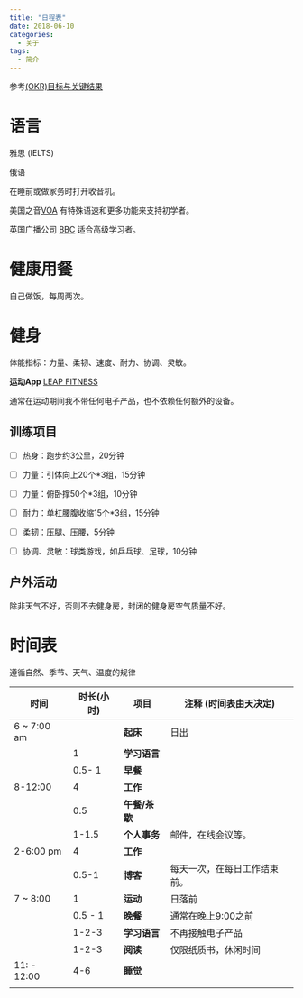 ```yaml
---
title: "日程表"
date: 2018-06-10
categories:
  - 关于
tags:
  - 简介
---
```



参考[(OKR)目标与关键结果 ](https://en.wikipedia.org/wiki/OKR)

# 语言

雅思 (IELTS)

俄语

在睡前或做家务时打开收音机。

美国之音[VOA](https://learningenglish.voanews.com/) 有特殊语速和更多功能来支持初学者。

英国广播公司 [BBC](https://www.bbc.co.uk/learningenglish/) 适合高级学习者。



# 健康用餐

自己做饭，每周两次。

# 健身

体能指标：力量、柔韧、速度、耐力、协调、灵敏。

**运动App** [LEAP FITNESS](https://leap.app/)

通常在运动期间我不带任何电子产品，也不依赖任何额外的设备。



## 训练项目

- [ ] 热身：跑步约3公里，20分钟
- [ ] 力量：引体向上20个*3组，15分钟
- [ ] 力量：俯卧撑50个*3组，10分钟
- [ ] 耐力：单杠腰腹收缩15个*3组，15分钟
- [ ] 柔韧：压腿、压腰，5分钟
- [ ] 协调、灵敏：球类游戏，如乒乓球、足球，10分钟


## 户外活动

除非天气不好，否则不去健身房，封闭的健身房空气质量不好。

# 时间表

遵循自然、季节、天气、温度的规律

| 时间      | 时长(小时) | **项目**       | 注释 (时间表由天决定) |
| -------- | -------- | ------------- | ------------------- |
| 6 ~ 7:00 am |      | **起床**       | 日出                |
|       | 1     | **学习语言**   |                   |
|       | 0.5- 1    | **早餐**      |                   |
| 8-12:00  | 4     | **工作**       |                   |
|      | 0.5     | **午餐/茶歇** |                   |
|      | 1-1.5    | **个人事务**   | 邮件，在线会议等。          |
| 2-6:00 pm  | 4     | **工作**       |                   |
|      | 0.5-1    | **博客**       | 每天一次，在每日工作结束前。       |
| 7 ~ 8:00   | 1     | **运动**       | 日落前                 |
|      | 0.5 - 1   | **晚餐**       | 通常在晚上9:00之前        |
|      | 1-2-3   | **学习语言**   | 不再接触电子产品          |
|      | 1-2-3  | **阅读**     | 仅限纸质书，休闲时间        |
| 11: - 12:00 | 4-6   | **睡觉**       |                   |
|       |       |              |                   |
